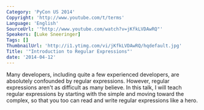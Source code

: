 ```yaml
---
Category: 'PyCon US 2014'
Copyright: 'http://www.youtube.com/t/terms'
Language: 'English'
SourceUrl: '"http://www.youtube.com/watch?v=jKfkLVDAwRQ"'
Speakers: [Luke Sneeringer]
Tags: []
ThumbnailUrl: 'http://i1.ytimg.com/vi/jKfkLVDAwRQ/hqdefault.jpg'
Title: '"Introduction to Regular Expressions"'
date: '2014-04-12'
---
```

Many developers, including quite a few experienced developers, are absolutely confounded by regular expressions. However, regular expressions aren't as difficult as many believe. In this talk, I will teach regular expressions by starting with the simple and moving toward the complex, so that you too can read and write regular expressions like a hero.